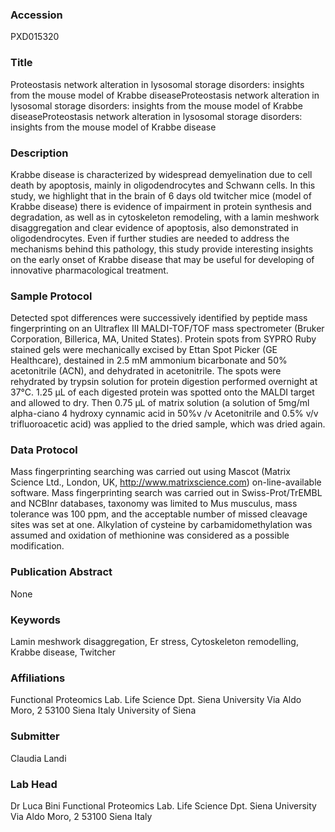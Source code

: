 ### Accession
PXD015320

### Title
Proteostasis network alteration in lysosomal storage disorders: insights from the mouse model of Krabbe diseaseProteostasis network alteration in lysosomal storage disorders: insights from the mouse model of Krabbe diseaseProteostasis network alteration in lysosomal storage disorders: insights from the mouse model of Krabbe disease

### Description
Krabbe disease is characterized by widespread demyelination due to cell death by apoptosis, mainly in oligodendrocytes and Schwann cells. In this study, we highlight that in the brain of 6 days old twitcher mice (model of Krabbe disease) there is evidence of impairment in protein synthesis and degradation, as well as in cytoskeleton remodeling, with a lamin meshwork disaggregation and clear evidence of apoptosis, also demonstrated in oligodendrocytes.  Even if further studies are needed to address the mechanisms behind this pathology, this study provide interesting insights on the early onset of Krabbe disease that may be useful for developing of innovative pharmacological treatment.

### Sample Protocol
Detected spot differences were successively identified by peptide mass fingerprinting on an Ultraflex III MALDI-TOF/TOF mass spectrometer (Bruker Corporation, Billerica, MA, United States). Protein spots from SYPRO Ruby stained gels were mechanically excised by Ettan Spot Picker (GE Healthcare), destained in 2.5 mM ammonium bicarbonate and 50% acetonitrile (ACN), and dehydrated in acetonitrile. The spots were rehydrated by trypsin solution for protein digestion performed overnight at 37°C. 1.25 μL of each digested protein was spotted onto the MALDI target and allowed to dry. Then 0.75 μL of matrix solution (a solution of 5mg/ml alpha-ciano 4 hydroxy cynnamic acid in 50%v /v Acetonitrile and 0.5% v/v trifluoroacetic acid) was applied to the dried sample, which was dried again.

### Data Protocol
Mass fingerprinting searching was carried out using Mascot (Matrix Science Ltd., London, UK, http://www.matrixscience.com) on-line-available software. Mass fingerprinting search was carried out in Swiss-Prot/TrEMBL and NCBInr databases, taxonomy was limited to Mus musculus, mass tolerance was 100 ppm, and the acceptable number of missed cleavage sites was set at one. Alkylation of cysteine by carbamidomethylation was assumed and oxidation of methionine was considered as a possible modification.

### Publication Abstract
None

### Keywords
Lamin meshwork disaggregation, Er stress, Cytoskeleton remodelling, Krabbe disease, Twitcher

### Affiliations
Functional Proteomics Lab. Life Science Dpt. Siena University Via Aldo Moro, 2 53100 Siena Italy
University of Siena

### Submitter
Claudia Landi

### Lab Head
Dr Luca Bini
Functional Proteomics Lab. Life Science Dpt. Siena University Via Aldo Moro, 2 53100 Siena Italy


